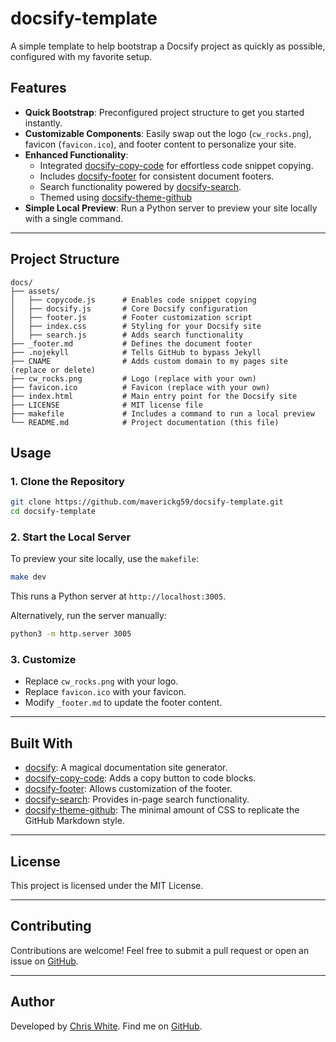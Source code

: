 # docsify-template

A simple template to help bootstrap a Docsify project as quickly as possible, configured with my favorite setup.

## Features

- **Quick Bootstrap**: Preconfigured project structure to get you started instantly.
- **Customizable Components**: Easily swap out the logo (`cw_rocks.png`), favicon (`favicon.ico`), and footer content to personalize your site.
- **Enhanced Functionality**:
  - Integrated [docsify-copy-code](https://github.com/jperasmus/docsify-copy-code) for effortless code snippet copying.
  - Includes [docsify-footer](https://github.com/alertbox/docsify-footer) for consistent document footers.
  - Search functionality powered by [docsify-search](https://github.com/docsifyjs/docsify).
  - Themed using [docsify-theme-github](https://github.com/LIGMATV/docsify-theme-github)
- **Simple Local Preview**: Run a Python server to preview your site locally with a single command.

---

## Project Structure

```plaintext
docs/
├── assets/
│   ├── copycode.js      # Enables code snippet copying
│   ├── docsify.js       # Core Docsify configuration
│   ├── footer.js        # Footer customization script
│   ├── index.css        # Styling for your Docsify site
│   ├── search.js        # Adds search functionality
├── _footer.md           # Defines the document footer
├── .nojekyll            # Tells GitHub to bypass Jekyll
├── CNAME                # Adds custom domain to my pages site (replace or delete)
├── cw_rocks.png         # Logo (replace with your own)
├── favicon.ico          # Favicon (replace with your own)
├── index.html           # Main entry point for the Docsify site
├── LICENSE              # MIT license file
├── makefile             # Includes a command to run a local preview
└── README.md            # Project documentation (this file)
```

## Usage

### 1. Clone the Repository

```bash
git clone https://github.com/maverickg59/docsify-template.git
cd docsify-template
```

### 2. Start the Local Server

To preview your site locally, use the `makefile`:

```bash
make dev
```

This runs a Python server at `http://localhost:3005`.

Alternatively, run the server manually:

```bash
python3 -m http.server 3005
```

### 3. Customize

- Replace `cw_rocks.png` with your logo.
- Replace `favicon.ico` with your favicon.
- Modify `_footer.md` to update the footer content.

---

## Built With

- [docsify](https://github.com/docsifyjs/docsify): A magical documentation site generator.
- [docsify-copy-code](https://github.com/jperasmus/docsify-copy-code): Adds a copy button to code blocks.
- [docsify-footer](https://github.com/alertbox/docsify-footer): Allows customization of the footer.
- [docsify-search](https://github.com/docsifyjs/docsify): Provides in-page search functionality.
- [docsify-theme-github](https://github.com/LIGMATV/docsify-theme-github): The minimal amount of CSS to replicate the GitHub Markdown style.

---

## License

This project is licensed under the MIT License.

---

## Contributing

Contributions are welcome! Feel free to submit a pull request or open an issue on [GitHub](https://github.com/maverickg59/docsify-template).

---

## Author

Developed by [Chris White](https://chriswhite.rocks). Find me on [GitHub](https://github.com/maverickg59).
